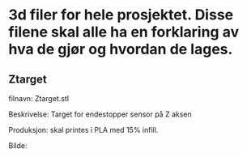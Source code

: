 
#  3d filer for hele prosjektet. Disse filene skal alle ha en forklaring av hva de gjør og hvordan de lages. 

##  Ztarget
filnavn: Ztarget.stl

Beskrivelse: Target for endestopper sensor på Z aksen 

Produksjon: skal printes i PLA med 15% infill.

Bilde:

